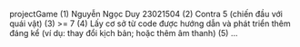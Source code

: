 projectGame 
(1) Nguyễn Ngọc Duy 23021504
(2) Contra 5 (chiến đầu với quái vật)
(3) >= 7 
(4) Lấy cơ sở từ code được hướng dẫn và phát triển thêm đáng kể (ví dụ: thay đổi kịch bản; hoặc thêm âm thanh) 
(5) ...
